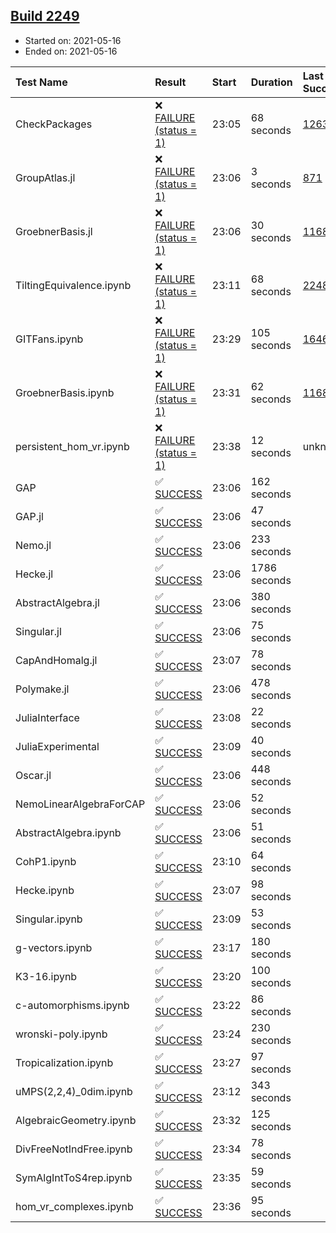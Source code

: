 ## [Build 2249](https://oscarci.mathematik.uni-kl.de/job/oscar-stable/2249/)

* Started on: 2021-05-16
* Ended on: 2021-05-16

| Test Name    | Result | Start | Duration | Last Success | First Failure |
|:-------------|:-------|:------|:---------|:-------------|:--------------|
| CheckPackages | ❌ [FAILURE (status = 1)](https://oscarci.mathematik.uni-kl.de/job/oscar-stable/2249/artifact/logs/build-2249/CheckPackages.log) | 23:05 | 68 seconds | [1263](https://oscarci.mathematik.uni-kl.de/job/oscar-stable/1263/) | [1264](https://oscarci.mathematik.uni-kl.de/job/oscar-stable/1264/) |
| GroupAtlas.jl | ❌ [FAILURE (status = 1)](https://oscarci.mathematik.uni-kl.de/job/oscar-stable/2249/artifact/logs/build-2249/GroupAtlas.jl.log) | 23:06 | 3 seconds | [871](https://oscarci.mathematik.uni-kl.de/job/oscar-stable/871/) | [872](https://oscarci.mathematik.uni-kl.de/job/oscar-stable/872/) |
| GroebnerBasis.jl | ❌ [FAILURE (status = 1)](https://oscarci.mathematik.uni-kl.de/job/oscar-stable/2249/artifact/logs/build-2249/GroebnerBasis.jl.log) | 23:06 | 30 seconds | [1168](https://oscarci.mathematik.uni-kl.de/job/oscar-stable/1168/) | [1169](https://oscarci.mathematik.uni-kl.de/job/oscar-stable/1169/) |
| TiltingEquivalence.ipynb | ❌ [FAILURE (status = 1)](https://oscarci.mathematik.uni-kl.de/job/oscar-stable/2249/artifact/logs/build-2249/TiltingEquivalence.ipynb.log) | 23:11 | 68 seconds | [2248](https://oscarci.mathematik.uni-kl.de/job/oscar-stable/2248/) | [2249](https://oscarci.mathematik.uni-kl.de/job/oscar-stable/2249/) |
| GITFans.ipynb | ❌ [FAILURE (status = 1)](https://oscarci.mathematik.uni-kl.de/job/oscar-stable/2249/artifact/logs/build-2249/GITFans.ipynb.log) | 23:29 | 105 seconds | [1646](https://oscarci.mathematik.uni-kl.de/job/oscar-stable/1646/) | [1647](https://oscarci.mathematik.uni-kl.de/job/oscar-stable/1647/) |
| GroebnerBasis.ipynb | ❌ [FAILURE (status = 1)](https://oscarci.mathematik.uni-kl.de/job/oscar-stable/2249/artifact/logs/build-2249/GroebnerBasis.ipynb.log) | 23:31 | 62 seconds | [1168](https://oscarci.mathematik.uni-kl.de/job/oscar-stable/1168/) | [1169](https://oscarci.mathematik.uni-kl.de/job/oscar-stable/1169/) |
| persistent_hom_vr.ipynb | ❌ [FAILURE (status = 1)](https://oscarci.mathematik.uni-kl.de/job/oscar-stable/2249/artifact/logs/build-2249/persistent_hom_vr.ipynb.log) | 23:38 | 12 seconds | unknown | unknown |
| GAP | ✅ [SUCCESS](https://oscarci.mathematik.uni-kl.de/job/oscar-stable/2249/artifact/logs/build-2249/GAP.log) | 23:06 | 162 seconds |  |  |
| GAP.jl | ✅ [SUCCESS](https://oscarci.mathematik.uni-kl.de/job/oscar-stable/2249/artifact/logs/build-2249/GAP.jl.log) | 23:06 | 47 seconds |  |  |
| Nemo.jl | ✅ [SUCCESS](https://oscarci.mathematik.uni-kl.de/job/oscar-stable/2249/artifact/logs/build-2249/Nemo.jl.log) | 23:06 | 233 seconds |  |  |
| Hecke.jl | ✅ [SUCCESS](https://oscarci.mathematik.uni-kl.de/job/oscar-stable/2249/artifact/logs/build-2249/Hecke.jl.log) | 23:06 | 1786 seconds |  |  |
| AbstractAlgebra.jl | ✅ [SUCCESS](https://oscarci.mathematik.uni-kl.de/job/oscar-stable/2249/artifact/logs/build-2249/AbstractAlgebra.jl.log) | 23:06 | 380 seconds |  |  |
| Singular.jl | ✅ [SUCCESS](https://oscarci.mathematik.uni-kl.de/job/oscar-stable/2249/artifact/logs/build-2249/Singular.jl.log) | 23:06 | 75 seconds |  |  |
| CapAndHomalg.jl | ✅ [SUCCESS](https://oscarci.mathematik.uni-kl.de/job/oscar-stable/2249/artifact/logs/build-2249/CapAndHomalg.jl.log) | 23:07 | 78 seconds |  |  |
| Polymake.jl | ✅ [SUCCESS](https://oscarci.mathematik.uni-kl.de/job/oscar-stable/2249/artifact/logs/build-2249/Polymake.jl.log) | 23:06 | 478 seconds |  |  |
| JuliaInterface | ✅ [SUCCESS](https://oscarci.mathematik.uni-kl.de/job/oscar-stable/2249/artifact/logs/build-2249/JuliaInterface.log) | 23:08 | 22 seconds |  |  |
| JuliaExperimental | ✅ [SUCCESS](https://oscarci.mathematik.uni-kl.de/job/oscar-stable/2249/artifact/logs/build-2249/JuliaExperimental.log) | 23:09 | 40 seconds |  |  |
| Oscar.jl | ✅ [SUCCESS](https://oscarci.mathematik.uni-kl.de/job/oscar-stable/2249/artifact/logs/build-2249/Oscar.jl.log) | 23:06 | 448 seconds |  |  |
| NemoLinearAlgebraForCAP | ✅ [SUCCESS](https://oscarci.mathematik.uni-kl.de/job/oscar-stable/2249/artifact/logs/build-2249/NemoLinearAlgebraForCAP.log) | 23:06 | 52 seconds |  |  |
| AbstractAlgebra.ipynb | ✅ [SUCCESS](https://oscarci.mathematik.uni-kl.de/job/oscar-stable/2249/artifact/logs/build-2249/AbstractAlgebra.ipynb.log) | 23:06 | 51 seconds |  |  |
| CohP1.ipynb | ✅ [SUCCESS](https://oscarci.mathematik.uni-kl.de/job/oscar-stable/2249/artifact/logs/build-2249/CohP1.ipynb.log) | 23:10 | 64 seconds |  |  |
| Hecke.ipynb | ✅ [SUCCESS](https://oscarci.mathematik.uni-kl.de/job/oscar-stable/2249/artifact/logs/build-2249/Hecke.ipynb.log) | 23:07 | 98 seconds |  |  |
| Singular.ipynb | ✅ [SUCCESS](https://oscarci.mathematik.uni-kl.de/job/oscar-stable/2249/artifact/logs/build-2249/Singular.ipynb.log) | 23:09 | 53 seconds |  |  |
| g-vectors.ipynb | ✅ [SUCCESS](https://oscarci.mathematik.uni-kl.de/job/oscar-stable/2249/artifact/logs/build-2249/g-vectors.ipynb.log) | 23:17 | 180 seconds |  |  |
| K3-16.ipynb | ✅ [SUCCESS](https://oscarci.mathematik.uni-kl.de/job/oscar-stable/2249/artifact/logs/build-2249/K3-16.ipynb.log) | 23:20 | 100 seconds |  |  |
| c-automorphisms.ipynb | ✅ [SUCCESS](https://oscarci.mathematik.uni-kl.de/job/oscar-stable/2249/artifact/logs/build-2249/c-automorphisms.ipynb.log) | 23:22 | 86 seconds |  |  |
| wronski-poly.ipynb | ✅ [SUCCESS](https://oscarci.mathematik.uni-kl.de/job/oscar-stable/2249/artifact/logs/build-2249/wronski-poly.ipynb.log) | 23:24 | 230 seconds |  |  |
| Tropicalization.ipynb | ✅ [SUCCESS](https://oscarci.mathematik.uni-kl.de/job/oscar-stable/2249/artifact/logs/build-2249/Tropicalization.ipynb.log) | 23:27 | 97 seconds |  |  |
| uMPS(2,2,4)_0dim.ipynb | ✅ [SUCCESS](https://oscarci.mathematik.uni-kl.de/job/oscar-stable/2249/artifact/logs/build-2249/uMPS-2-2-4-_0dim.ipynb.log) | 23:12 | 343 seconds |  |  |
| AlgebraicGeometry.ipynb | ✅ [SUCCESS](https://oscarci.mathematik.uni-kl.de/job/oscar-stable/2249/artifact/logs/build-2249/AlgebraicGeometry.ipynb.log) | 23:32 | 125 seconds |  |  |
| DivFreeNotIndFree.ipynb | ✅ [SUCCESS](https://oscarci.mathematik.uni-kl.de/job/oscar-stable/2249/artifact/logs/build-2249/DivFreeNotIndFree.ipynb.log) | 23:34 | 78 seconds |  |  |
| SymAlgIntToS4rep.ipynb | ✅ [SUCCESS](https://oscarci.mathematik.uni-kl.de/job/oscar-stable/2249/artifact/logs/build-2249/SymAlgIntToS4rep.ipynb.log) | 23:35 | 59 seconds |  |  |
| hom_vr_complexes.ipynb | ✅ [SUCCESS](https://oscarci.mathematik.uni-kl.de/job/oscar-stable/2249/artifact/logs/build-2249/hom_vr_complexes.ipynb.log) | 23:36 | 95 seconds |  |  |
